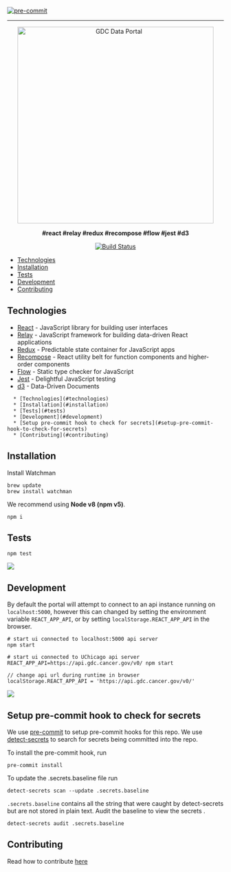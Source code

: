 [![pre-commit](https://img.shields.io/badge/pre--commit-enabled-brightgreen?logo=pre-commitlogoColor=white)](https://github.com/pre-commit/pre-commit)

---
<p align="center">
	<a href="https://portal.gdc.cancer.gov/">
		<img src="http://i.imgur.com/b6arSwT.png" width="456" alt="GDC Data Portal">
	</a>
</p>
<p align="center">
  <b>#react #relay #redux #recompose #flow #jest #d3</b>
</p>
<p align="center">
	<a href="https://travis-ci.org/NCI-GDC/portal-ui">
		<img src="https://travis-ci.org/NCI-GDC/portal-ui.svg?branch=next"
			 alt="Build Status">
	</a>
</p>

- [Technologies](#technologies)
- [Installation](#installation)
- [Tests](#tests)
- [Development](#development)
- [Contributing](#contributing)

## Technologies

- [React](https://facebook.github.io/react/) - JavaScript library for building user interfaces
- [Relay](https://facebook.github.io/relay/) - JavaScript framework for building data-driven React applications
- [Redux](http://redux.js.org/) - Predictable state container for JavaScript apps
- [Recompose](https://github.com/acdlite/recompose) - React utility belt for function components and higher-order components
- [Flow](https://flow.org/) - Static type checker for JavaScript
- [Jest](https://facebook.github.io/jest/) - Delightful JavaScript testing
- [d3](https://d3js.org/) - Data-Driven Documents

<!--ts-->
      * [Technologies](#technologies)
      * [Installation](#installation)
      * [Tests](#tests)
      * [Development](#development)
      * [Setup pre-commit hook to check for secrets](#setup-pre-commit-hook-to-check-for-secrets)
      * [Contributing](#contributing)

<!-- Added by: qiaoqiao, at: Tue Jul 21 11:32:07 CDT 2020 -->

<!--te-->
## Installation

Install Watchman

```
brew update
brew install watchman
```

We recommend using **Node v8 (npm v5)**.

```
npm i
```

## Tests

```
npm test
```

<img src="http://i.imgur.com/SBplvwn.png" />

## Development

By default the portal will attempt to connect to an api instance running on `localhost:5000`, however this can changed by setting the environment variable `REACT_APP_API`, or by setting `localStorage.REACT_APP_API` in the browser.

```
# start ui connected to localhost:5000 api server
npm start

# start ui connected to UChicago api server
REACT_APP_API=https://api.gdc.cancer.gov/v0/ npm start

// change api url during runtime in browser
localStorage.REACT_APP_API = 'https://api.gdc.cancer.gov/v0/'
```

<img src="http://i.imgur.com/5dQYvoW.png" />


    
## Setup pre-commit hook to check for secrets

We use [pre-commit](https://pre-commit.com/) to setup pre-commit hooks for this repo.
We use [detect-secrets](https://github.com/Yelp/detect-secrets) to search for secrets being committed into the repo. 

To install the pre-commit hook, run
```
pre-commit install
```

To update the .secrets.baseline file run
```
detect-secrets scan --update .secrets.baseline
```

`.secrets.baseline` contains all the string that were caught by detect-secrets but are not stored in plain text. Audit the baseline to view the secrets . 

```
detect-secrets audit .secrets.baseline
```


## Contributing

Read how to contribute [here](CONTRIBUTING.md)
